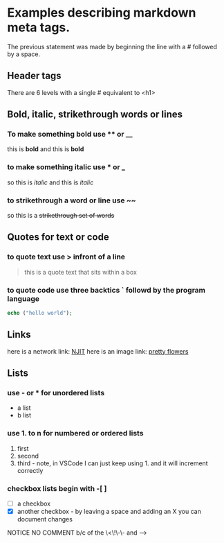# Examples describing markdown meta tags. 


The previous statement was made by beginning the line with a \# followed by a space.
## Header tags


There are 6 levels with a single \# equivalent to \<h1\>


## Bold, italic, strikethrough words or lines

### To make something bold use \*\* or \_\_ 
this is **bold** and this is __bold__


### to make something italic use \* or \_
so this is *italic* and this is _italic_

### to strikethrough a word or line use \~\~
so this is a ~~strikethrough set of words~~

## Quotes for text or code
### to quote text use \> infront of a line
> this is a quote text that sits within a box

### to quote code use three backtics \` followd by the program language
```php
echo ("hello world");
```

## Links
here is a network link: [NJIT](www.njit.edu)
here is an image link: [pretty flowers](https://web.njit.edu/~llw2/loriHome/flowers.jpg)

## Lists
### use \- or \* for unordered lists
- a list
- b list


### use 1. to n for numbered or ordered lists
1. first
2. second
1. third - note, in VSCode I can just keep using 1. and it will increment correctly

### checkbox lists begin with \-\[ \]  
- [ ] a checkbox
- [X] another checkbox - by leaving a space and adding an X you can document changes
<!-- This is a comment -->NOTICE NO COMMENT b/c of the \<\!\-\- and  -->